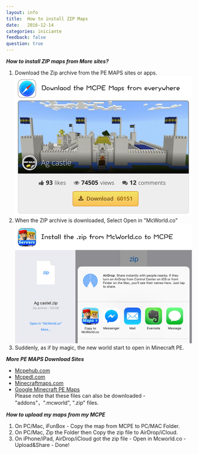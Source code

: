 ```yaml
---
layout: info
title:  How to install ZIP Maps
date:   2016-12-14
categories: iniciante
feedback: false
question: true
---
```

***How to install ZIP maps from More sites?***   
1. Download the Zip archive from the PE MAPS sites or apps.   
[![screenshot](/assets/images/zip1.jpg)](http://mcpehub.com/maps?sort=downloads)  
2. When the ZIP archive is downloaded, Select Open in "McWorld.co"    
![screenshot](/assets/images/zip2.jpg)  
3. Suddenly, as if by magic, the new world start to open in Minecraft PE.

***More PE MAPS Download Sites***  
- [<u>Mcpehub.com</u>](http://mcpehub.com/maps?sort=downloads)  
- [<u>Mcpedl.com</u>](http://mcpedl.com/tag/mcworld/)  
- [<u>Minecraftmaps.com</u>](http://www.minecraftmaps.com/pocket-edition-maps)  
- [<u>Google Minecraft PE Maps</u>](https://www.google.com/webhp?ion=1&espv=2&ie=UTF-8#q=minecraft%20pe%20map)  
Please note that these files can also be downloaded - "addons"，".mcworld", ".zip" files.

***How to upload my maps from my MCPE***  
1. On PC/Mac, iFunBox - Copy the map from MCPE to PC/MAC Folder.  
2. On PC/Mac, Zip the Folder then Copy the zip file to AirDrop/iCloud.  
3. On iPhone/iPad, AirDrop/iCloud got the zip file - Open in Mcworld.co - Upload&Share - Done!
